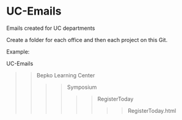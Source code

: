 UC-Emails
=========

Emails created for UC departments

Create a folder for each office and then each project on this Git.

Example:

UC-Emails
  >>Bepko Learning Center
  >>>>Symposium
  >>>>>>RegisterToday
  >>>>>>>>RegisterToday.html


